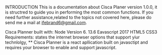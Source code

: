 INTRODUCTION
This is a documentation about Cisca Planer version 1.0.0, it is structred to guide you in performing the most common functions. If you need further assistance,related to the topics not covered here, please do send me a mail at ifebrand6@gmail.com.

Cisca Planner built with:
Node Version 6.
13.6
Eavascript 2017
HTML5
CSS3
Requirements:
states the internet browser options that support yiur technlolgy,
** Cisca Planner is a react apllication built on javasctipt and requires your browser to enable and support javascript.
